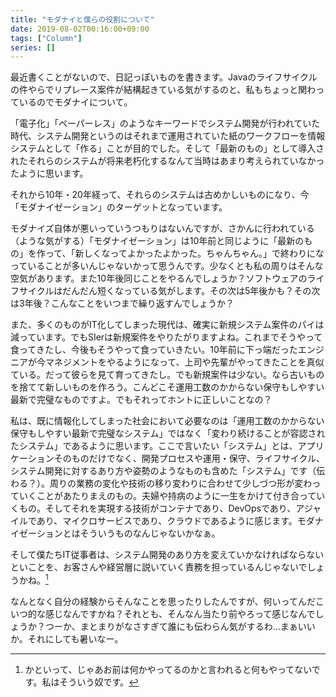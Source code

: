 ```yaml
---
title: "モダナイと僕らの役割について"
date: 2019-08-02T00:16:00+09:00
tags: ["Column"]
series: []
---
```


最近書くことがないので、日記っぽいものを書きます。Javaのライフサイクルの件やらでリプレース案件が結構起きている気がするのと、私もちょっと関わっているのでモダナイについて。

<!--more-->

「電子化」「ペーパーレス」のようなキーワードでシステム開発が行われていた時代、システム開発というのはそれまで運用されていた紙のワークフローを情報システムとして「作る」ことが目的でした。そして「最新のもの」として導入されたそれらのシステムが将来老朽化するなんて当時はあまり考えられていなかったように思います。

それから10年・20年経って、それらのシステムは古めかしいものになり、今「モダナイゼーション」のターゲットとなっています。

モダナイズ自体が悪いっていうつもりはないんですが、さかんに行われている（ような気がする）「モダナイゼーション」は10年前と同じように「最新のもの」を作って、「新しくなってよかったよかった。ちゃんちゃん。」で終わりになっていることが多いんじゃないかって思うんです。少なくとも私の周りはそんな空気があります。また10年後同じことをやるんでしょうか？ソフトウェアのライフサイクルはだんだん短くなっている気がします。その次は5年後かも？その次は3年後？こんなことをいつまで繰り返すんでしょうか？

また、多くのものがIT化してしまった現代は、確実に新規システム案件のパイは減っています。でもSIerは新規案件をやりたがりますよね。これまでそうやって食ってきたし、今後もそうやって食っていきたい。10年前に下っ端だったエンジニアが今マネジメントをやるようになって、上司や先輩がやってきたことを真似ている。だって彼らを見て育ってきたし。でも新規案件は少ない。なら古いものを捨てて新しいものを作ろう。こんどこそ運用工数のかからない保守もしやすい最新で完璧なものですよ。でもそれってホントに正しいことなの？

私は、既に情報化してしまった社会において必要なのは「運用工数のかからない保守もしやすい最新で完璧なシステム」ではなく「変わり続けることが容認されたシステム」であるように思います。ここで言いたい「システム」とは、アプリケーションそのものだけでなく、開発プロセスや運用・保守、ライフサイクル、システム開発に対するあり方や姿勢のようなものも含めた「システム」です（伝わる？）。周りの業務の変化や技術の移り変わりに合わせて少しづつ形が変わっていくことがあたりまえのもの。夫婦や持病のように一生をかけて付き合っていくもの。そしてそれを実現する技術がコンテナであり、DevOpsであり、アジャイルであり、マイクロサービスであり、クラウドであるように感じます。モダナイゼーションとはそういうものなんじゃないかなぁ。

そして僕たちIT従事者は、システム開発のあり方を変えていかなければならないといことを、お客さんや経営層に説いていく責務を担っているんじゃないでしょうかね。[^1]

[^1]: かといって、じゃあお前は何かやってるのかと言われると何もやってないです。私はそういう奴です。

なんとなく自分の経験からそんなことを思ったりしたんですが、何いってんだこいつ的な感じなんですかね？それとも、そんなん当たり前やろって感じなんでしょうか？つーか、まとまりがなさすぎて誰にも伝わらん気がするわ…まぁいいか。それにしても暑いなー。
